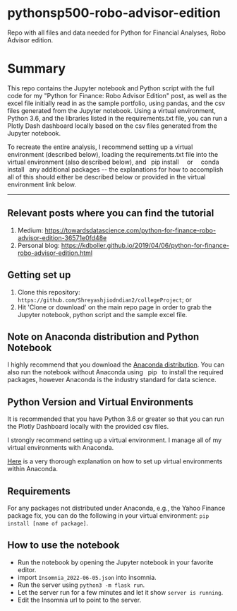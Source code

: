 # pythonsp500-robo-advisor-edition

Repo with all files and data needed for Python for Financial Analyses, Robo Advisor edition.

# Summary

This repo contains the Jupyter notebook and Python script with the full code for my "Python for Finance:  Robo Advisor Edition" post, as well as the excel file initially read in as the sample portfolio, using pandas, and the csv files generated from the Jupyter notebook.  Using a virtual environment, Python 3.6, and the libraries listed in the requirements.txt file, you can run a Plotly Dash dashboard locally based on the csv files generated from the Jupyter notebook.

To recreate the entire analysis, I recommend setting up a virtual environment (described below), loading the requirements.txt file into the virtual environment (also described below), and ` `pip install`  ` or `  `conda install` ` any additional packages -- the explanations for how to accomplish all of this should either be described below or provided in the virtual environment link below. 

---

## Relevant posts where you can find the tutorial

1. Medium: https://towardsdatascience.com/python-for-finance-robo-advisor-edition-36571e0fd48e
2. Personal blog:  https://kdboller.github.io/2019/04/06/python-for-finance-robo-advisor-edition.html

## Getting set up

1. Clone this repository:  ``https://github.com/Shreyashjiodndian2/collegeProject``; or 
2. Hit 'Clone or download' on the main repo page in order to grab the Jupyter notebook, python script and the sample excel file.

## Note on Anaconda distribution and Python Notebook

I highly recommend that you download the [Anaconda distribution](https://www.anaconda.com/download/).  You can also run the notebook without Anaconda using ` `pip` ` to install the required packages, however Anaconda is the industry standard for data science.

## Python Version and Virtual Environments  

It is recommended that you have Python 3.6 or greater so that you can run the Plotly Dashboard locally with the provided csv files.  

I strongly recommend setting up a virtual environment. I manage all of my virtual environments with Anaconda.  

[Here](https://medium.freecodecamp.org/why-you-need-python-environments-and-how-to-manage-them-with-conda-85f155f4353c) is a very thorough explanation on how to set up virtual environments within Anaconda.

## Requirements

For any packages not distributed under Anaconda, e.g., the Yahoo Finance package fix, you can do the following in your virtual environment:  ``pip install [name of package]``.

## How to use the notebook

* Run the notebook by opening the Jupyter notebook in your favorite editor.
* import ``Insomnia_2022-06-05.json`` into insomnia.
* Run the server using ``python3 -m flask run``.
* Let the server run for a few minutes and let it show ``server is running``.
* Edit the Insomnia url to point to the server.

